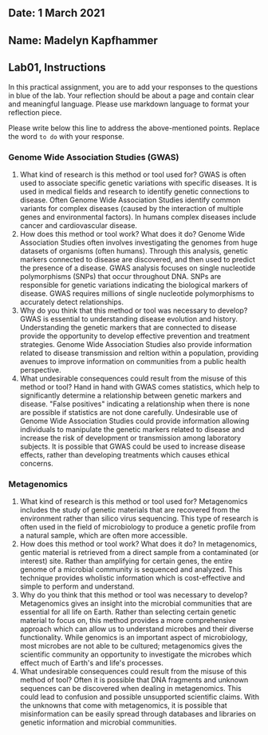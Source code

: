 ## Date: 1 March 2021

## Name: Madelyn Kapfhammer

## Lab01, Instructions

In this practical assignment, you are to add your responses to the questions in blue of the lab. Your reflection should be about a page and contain clear and meaningful language. Please use markdown language to format your reflection piece.

Please write below this line to address the above-mentioned points. Replace the word `to do` with your response.

### Genome Wide Association Studies (GWAS)

1. What kind of research is this method or tool used for?
   GWAS is often used to associate specific genetic variations with specific diseases. It is used in medical fields and research to identify genetic connections to disease. Often Genome Wide Association Studies identify common variants for complex diseases (caused by the interaction of multiple genes and environmental factors). In humans complex diseases include cancer and cardiovascular disease.
2. How does this method or tool work? What does it do?
   Genome Wide Association Studies often involves investigating the genomes from huge datasets of organisms (often humans). Through this analysis, genetic markers connected to disease are discovered, and then used to predict the presence of a disease. GWAS analysis focuses on single nucleotide polymorphisms (SNPs) that occur throughout DNA. SNPs are responsible for genetic variations indicating the biological markers of disease. GWAS requires millions of single nucleotide polymorphisms to accurately detect relationships.
3. Why do you think that this method or tool was necessary to develop?
   GWAS is essential to understanding disease evolution and history. Understanding the genetic markers that are connected to disease provide the opportunity to develop effective prevention and treatment strategies. Genome Wide Association Studies also provide information related to disease transmission and reltion within a population, providing avenues to improve information on communities from a public health perspective.
4. What undesirable consequences could result from the misuse of this method or tool? Hand in hand with GWAS comes statistics, which help to significantly determine a relationship between genetic markers and disease. "False positives" indicating a relationship when there is none are possible if statistics are not done carefully. Undesirable use of Genome Wide Association Studies could provide information allowing individuals to manipulate the genetic markers related to disease and increase the risk of development or transmission among laboratory subjects. It is possible that GWAS could be used to increase disease effects, rather than developing treatments which causes ethical concerns.

### Metagenomics

1. What kind of research is this method or tool used for?
   Metagenomics includes the study of genetic materials that are recovered from the environment rather than silico virus sequencing. This type of research is often used in the field of microbiology to produce a genetic profile from a natural sample, which are often more accessible.
2. How does this method or tool work? What does it do?
   In metagenomics, gentic material is retrieved from a direct sample from a contaminated (or interest) site. Rather than amplifying for certain genes, the entire genome of a microbial community is sequenced and analyzed. This technique provides wholistic information which is cost-effective and simple to perform and understand.
3. Why do you think that this method or tool was necessary to develop?
   Metagenomics gives an insight into the microbial communities that are essential for all life on Earth. Rather than selecting certain genetic material to focus on, this method provides a more comprehensive approach which can allow us to understand microbes and their diverse functionality. While genomics is an important aspect of microbiology, most microbes are not able to be cultured; metagenomics gives the scientific community an opportunity to investigate the microbes which effect much of Earth's and life's processes.
4. What undesirable consequences could result from the misuse of this method of tool? Often it is possible that DNA fragments and unknown sequences can be discovered when dealing in metagenomics. This could lead to confusion and possible unsupported scientific claims. With the unknowns that come with metagenomics, it is possible that misinformation can be easily spread through databases and libraries on genetic information and microbial communities.
